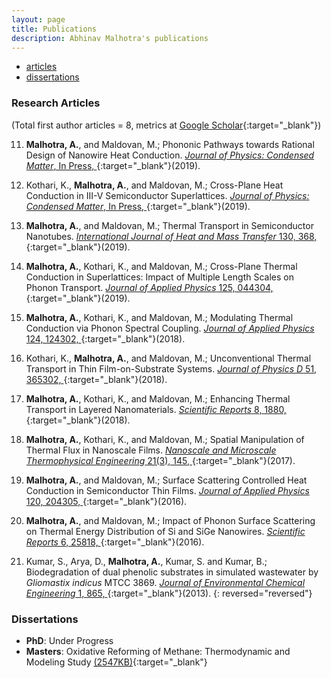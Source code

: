 ```yaml
---
layout: page
title: Publications
description: Abhinav Malhotra's publications
---
```


<div class="navbar">
    <div class="navbar-inner">
        <ul class="nav">
            <!-- <li><a href="#book">book</a></li> -->
            <li><a href="#articles">articles</a></li>
            <!-- <li><a href="#editorials">editorials</a></li> -->
            <!-- <li><a href="#letters">letters</a></li> -->
            <!-- <li><a href="#chapters">chapters</a></li> -->
            <!-- <li><a href="#techreports">tech reports</a></li> -->
            <li><a href="#thesis">dissertations</a></li>
        </ul>
    </div>
</div>


<!-- ### <a name="book"></a>book

**Broman KW**, Sen &#346; (2009) A Guide to QTL Mapping with R/qtl.  Springer, New York
[![Online complements](icons16/html-icon.png)](http://www.rqtl.org/book)
[![Amazon](icons16/amazon-icon.png)](https://www.amazon.com/gp/product/0387921249?ie=UTF8&tag=7210-20)
[![Springer](icons16/springer-icon.png)](http://www.springer.com/978-0-387-92124-2)
[![R/qtl](icons16/R-icon.png)](http://www.rqtl.org) -->

### <a name="articles"></a>Research Articles
(Total first author articles = 8, metrics at [Google
Scholar](https://scholar.google.com/citations?user=CUv1-V0AAAAJ&hl=en){:target="_blank"})

11. **Malhotra, A.**, and Maldovan, M.; Phononic Pathways towards Rational Design of Nanowire Heat Conduction. [*Journal of Physics: Condensed Matter*, In Press, ](https://iopscience.iop.org/article/10.1088/1361-6528/ab261d){:target="_blank"}(2019).  

10. Kothari, K., **Malhotra, A.**, and Maldovan, M.; Cross-Plane
Heat Conduction in III-V Semiconductor Superlattices. [*Journal of
Physics: Condensed Matter*, In Press,
](https://iopscience.iop.org/article/10.1088/1361-648X/ab2172){:target="_blank"}(2019).

9. **Malhotra, A.**, and Maldovan, M.; Thermal Transport in
Semiconductor Nanotubes. [*International Journal of Heat and Mass
Transfer* 130, 368,
](https://doi.org/10.1016/j.ijheatmasstransfer.2018.10.068){:target="_blank"}(2019).

8. **Malhotra, A.**, Kothari, K., and Maldovan, M.; Cross-Plane
Thermal Conduction in Superlattices: Impact of Multiple Length Scales on
Phonon Transport. [*Journal of Applied Physics* 125, 044304,
](https://doi.org/10.1063/1.5065904){:target="_blank"}(2019).

7. **Malhotra, A.**, Kothari, K., and Maldovan, M.; Modulating
Thermal Conduction via Phonon Spectral Coupling. [*Journal of Applied
Physics* 124, 124302, ](https://doi.org/10.1063/1.5038030){:target="_blank"}(2018).

6. Kothari, K., **Malhotra, A.**, and Maldovan, M.;
Unconventional Thermal Transport in Thin Film-on-Substrate Systems.
[*Journal of Physics D* 51, 365302,
](https://doi.org/10.1088/1361-6463/aad533){:target="_blank"}(2018).

5. **Malhotra, A.**, Kothari, K., and Maldovan, M.; Enhancing
Thermal Transport in Layered Nanomaterials. [*Scientific Reports* 8,
1880, ](https://doi.org/10.1038/s41598-018-20183-w){:target="_blank"}(2018).

4. **Malhotra, A.**, Kothari, K., and Maldovan, M.; Spatial
Manipulation of Thermal Flux in Nanoscale Films. [*Nanoscale and
Microscale Thermophysical Engineering* 21(3), 145,
](https://doi.org/10.1080/15567265.2017.1334724){:target="_blank"}(2017).

3. **Malhotra, A.**, and Maldovan, M.; Surface Scattering
Controlled Heat Conduction in Semiconductor Thin Films. [*Journal of
Applied Physics* 120, 204305,
](https://doi.org/10.1063/1.4968542){:target="_blank"}(2016).

2. **Malhotra, A.**, and Maldovan, M.; Impact of Phonon Surface
Scattering on Thermal Energy Distribution of Si and SiGe Nanowires.
[*Scientific Reports* 6, 25818,
](https://doi.org/10.1038/srep25818){:target="_blank"}(2016).

1. Kumar, S., Arya, D., **Malhotra, A.**, Kumar, S. and Kumar,
B.; Biodegradation of dual phenolic substrates in simulated wastewater
by *Gliomastix indicus* MTCC 3869.
[*Journal of Environmental Chemical Engineering* 1, 865,
](https://doi.org/10.1016/j.jece.2013.07.027){:target="_blank"}(2013).
{: reversed="reversed"}

### <a name="thesis"></a>Dissertations
* __PhD__: Under Progress
* __Masters__: Oxidative Reforming of Methane: Thermodynamic and Modeling Study [(2547KB)](/assets/files/AM_masters_thesis.pdf){:target="_blank"}
<!-- **Broman KW** (1997) Identifying quantitative trait loci in
experimental crosses.  PhD dissertation, Department of Statistics,
University of California, Berkeley
[![Abstract](icons16/pubmed-icon.png)](https://www.biostat.wisc.edu/~kbroman/publications/thesis_abstract.html)
[![pdf (653k)](icons16/pdf-icon.png)](https://www.biostat.wisc.edu/~kbroman/publications/thesis.pdf) -->
